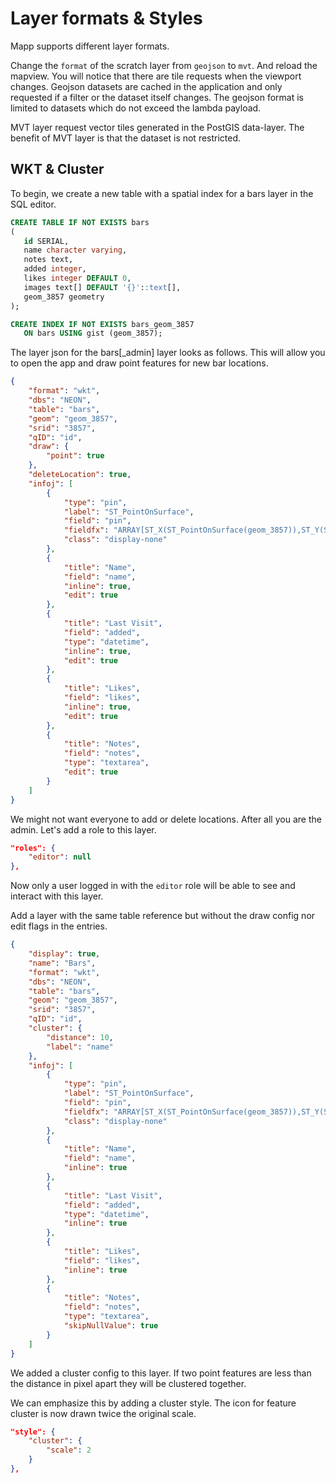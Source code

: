 #  Layer formats & Styles

Mapp supports different layer formats.

Change the `format` of the scratch layer from `geojson` to `mvt`. And reload the mapview. You will notice that there are tile requests when the viewport changes. Geojson datasets are cached in the application and only requested if a filter or the dataset itself changes. The geojson format is limited to datasets which do not exceed the lambda payload.

MVT layer request vector tiles generated in the PostGIS data-layer. The benefit of MVT layer is that the dataset is not restricted.

## WKT & Cluster

To begin, we create a new table with a spatial index for a bars layer in the SQL editor.

```SQL
CREATE TABLE IF NOT EXISTS bars
(
   id SERIAL,
   name character varying,
   notes text,
   added integer,
   likes integer DEFAULT 0,
   images text[] DEFAULT '{}'::text[],
   geom_3857 geometry
);

CREATE INDEX IF NOT EXISTS bars_geom_3857
   ON bars USING gist (geom_3857);
```

The layer json for the bars[_admin] layer looks as follows. This will allow you to open the app and draw point features for new bar locations.

```json
{
    "format": "wkt",
    "dbs": "NEON",
    "table": "bars",
    "geom": "geom_3857",
    "srid": "3857",
    "qID": "id",
    "draw": {
        "point": true
    },
    "deleteLocation": true,
    "infoj": [
        {
            "type": "pin",
            "label": "ST_PointOnSurface",
            "field": "pin",
            "fieldfx": "ARRAY[ST_X(ST_PointOnSurface(geom_3857)),ST_Y(ST_PointOnSurface(geom_3857))]",
            "class": "display-none"
        },
        {
            "title": "Name",
            "field": "name",
            "inline": true,
            "edit": true
        },
        {
            "title": "Last Visit",
            "field": "added",
            "type": "datetime",
            "inline": true,
            "edit": true
        },
        {
            "title": "Likes",
            "field": "likes",
            "inline": true,
            "edit": true
        },
        {
            "title": "Notes",
            "field": "notes",
            "type": "textarea",
            "edit": true
        }
    ]
}
```

We might not want everyone to add or delete locations. After all you are the admin. Let's add a role to this layer.

```json
"roles": {
    "editor": null
},
```

Now only a user logged in with the `editor` role will be able to see and interact with this layer.

Add a layer with the same table reference but without the draw config nor edit flags in the entries.

```json
{
    "display": true,
    "name": "Bars",
    "format": "wkt",
    "dbs": "NEON",
    "table": "bars",
    "geom": "geom_3857",
    "srid": "3857",
    "qID": "id",
    "cluster": {
        "distance": 10,
        "label": "name"
    },
    "infoj": [
        {
            "type": "pin",
            "label": "ST_PointOnSurface",
            "field": "pin",
            "fieldfx": "ARRAY[ST_X(ST_PointOnSurface(geom_3857)),ST_Y(ST_PointOnSurface(geom_3857))]",
            "class": "display-none"
        },
        {
            "title": "Name",
            "field": "name",
            "inline": true
        },
        {
            "title": "Last Visit",
            "field": "added",
            "type": "datetime",
            "inline": true
        },
        {
            "title": "Likes",
            "field": "likes",
            "inline": true
        },
        {
            "title": "Notes",
            "field": "notes",
            "type": "textarea",
            "skipNullValue": true
        }
    ]
}
```

We added a cluster config to this layer. If two point features are less than the distance in pixel apart they will be clustered together.

We can emphasize this by adding a cluster style. The icon for feature cluster is now drawn twice the original scale.

```json
"style": {
    "cluster": {
        "scale": 2
    }
},
```